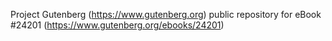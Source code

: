 Project Gutenberg (https://www.gutenberg.org) public repository for eBook #24201 (https://www.gutenberg.org/ebooks/24201)
